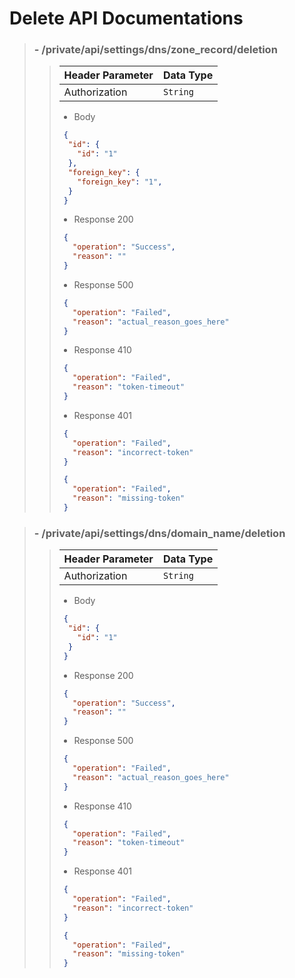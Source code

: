 # Delete API Documentations

> ### - /private/api/settings/dns/zone_record/deletion
>>
>> | Header Parameter | Data Type |
>> | ---------------- | --------- |
>> | Authorization    | `String`  |
>> 
>>  - Body
>> ```json
>>  {
>>   "id": {
>>     "id": "1"
>>   },
>>   "foreign_key": {
>>     "foreign_key": "1",
>>   }
>>  }
>> ```
>>
>> - Response 200 
>> ```json
>>  {
>>    "operation": "Success",
>>    "reason": ""
>>  }
>> ``` 
>> - Response 500 
>> ```json
>>  {
>>    "operation": "Failed",
>>    "reason": "actual_reason_goes_here"
>>  }
>> ``` 
>> - Response 410 
>> ```json
>>  {
>>    "operation": "Failed",
>>    "reason": "token-timeout"
>>  }
>> ```
>> - Response 401 
>> ```json
>>  {
>>    "operation": "Failed",
>>    "reason": "incorrect-token"
>>  }
>> ```
>> ```json
>>  {
>>    "operation": "Failed",
>>    "reason": "missing-token"
>>  }
>> ```

> ### - /private/api/settings/dns/domain_name/deletion
>>
>> | Header Parameter | Data Type |
>> | ---------------- | --------- |
>> | Authorization    | `String`  |
>> 
>>  - Body
>> ```json
>>  {
>>   "id": {
>>     "id": "1"
>>   }
>>  }
>> ```
>>
>> - Response 200 
>> ```json
>>  {
>>    "operation": "Success",
>>    "reason": ""
>>  }
>> ``` 
>> - Response 500 
>> ```json
>>  {
>>    "operation": "Failed",
>>    "reason": "actual_reason_goes_here"
>>  }
>> ``` 
>> - Response 410 
>> ```json
>>  {
>>    "operation": "Failed",
>>    "reason": "token-timeout"
>>  }
>> ```
>> - Response 401 
>> ```json
>>  {
>>    "operation": "Failed",
>>    "reason": "incorrect-token"
>>  }
>> ```
>> ```json
>>  {
>>    "operation": "Failed",
>>    "reason": "missing-token"
>>  }
>> ```